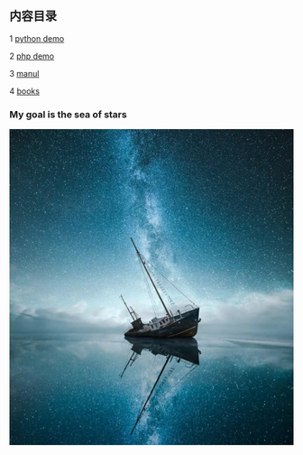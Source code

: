 ## 内容目录
1   [python demo](https://github.com/sky19890315/PHP-MYSQL-JS/tree/master/sky-python)

2    [php demo](https://github.com/sky19890315/PHP-MYSQL-JS/tree/master/demo)

3    [manul](https://github.com/sky19890315/PHP-MYSQL-JS/tree/master/manul)

4    [books](https://github.com/sky19890315/PHP-MYSQL-JS/tree/master/books)


### My goal is the sea of stars

![image](https://github.com/sky19890315/PHP-MYSQL-JS/blob/master/img/sea.jpeg)
